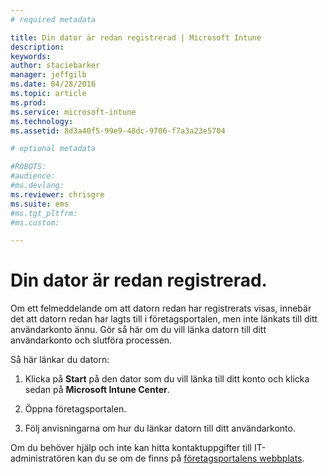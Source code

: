 ```yaml
---
# required metadata

title: Din dator är redan registrerad | Microsoft Intune
description:
keywords:
author: staciebarker
manager: jeffgilb
ms.date: 04/28/2016
ms.topic: article
ms.prod:
ms.service: microsoft-intune
ms.technology:
ms.assetid: 8d3a40f5-99e9-48dc-9706-f7a3a23e5704

# optional metadata

#ROBOTS:
#audience:
#ms.devlang:
ms.reviewer: chrisgre
ms.suite: ems
#ms.tgt_pltfrm:
#ms.custom:

---
```



# Din dator är redan registrerad.

Om ett felmeddelande om att datorn redan har registrerats visas, innebär det att datorn redan har lagts till i företagsportalen, men inte länkats till ditt användarkonto ännu. Gör så här om du vill länka datorn till ditt användarkonto och slutföra processen.

Så här länkar du datorn:

1.  Klicka på **Start** på den dator som du vill länka till ditt konto och klicka sedan på **Microsoft Intune Center**.

2.  Öppna företagsportalen.

3.  Följ anvisningarna om hur du länkar datorn till ditt användarkonto.

Om du behöver hjälp och inte kan hitta kontaktuppgifter till IT-administratören kan du se om de finns på [företagsportalens webbplats](http://portal.manage.microsoft.com).

<!--HONumber=Jun16_HO1-->


